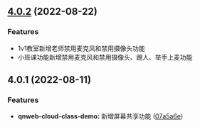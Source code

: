 ## [4.0.2](https://github.com/qbox/QNSolutions_Web/compare/qnweb-cloud-class-demo@4.0.1...qnweb-cloud-class-demo@4.0.2) (2022-08-22)

### Features

* 1v1教室新增老师禁用麦克风和禁用摄像头功能
* 小班课功能新增禁用麦克风和禁用摄像头、踢人、举手上麦功能

## 4.0.1 (2022-08-11)


### Features

* **qnweb-cloud-class-demo:** 新增屏幕共享功能 ([07a5a6e](https://github.com/qbox/QNSolutions_Web/commit/07a5a6e9dd3b406e0e7590096f11b2ce815661ed))



